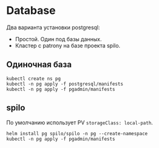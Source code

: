 # Database

Два варианта установки postgresql:

* Простой. Один под базы данных.
* Кластер с patrony на базе проекта spilo.

## Одиночная база

```shell
kubectl create ns pg
kubectl -n pg apply -f postgresql/manifests
kubectl -n pg apply -f pgadmin/manifests
```

## spilo

По умолчанию использует PV `storageClass: local-path`.

```shell
helm install pg spilo/spilo -n pg --create-namespace 
kubectl -n pg apply -f pgadmin/manifests
```